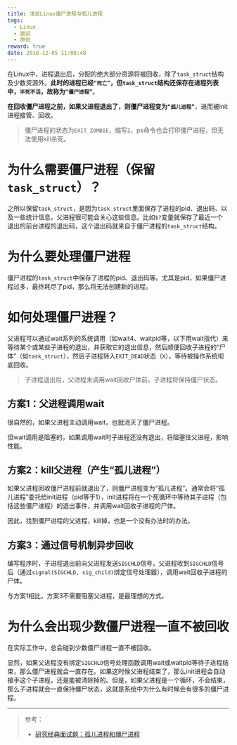 ```yaml
---
title: 浅谈Linux僵尸进程与孤儿进程
tags:
  - Linux
  - 面试
  - 原创
reward: true
date: 2018-12-05 11:08:48
---
```


在Linux中，进程退出后，分配的绝大部分资源将被回收，除了`task_struct`结构及少数资源外。**此时的进程已经`“死亡”`，但`task_struct`结构还保存在进程列表中，`半死不活`，故称为`“僵尸进程”`**。

**在回收僵尸进程之前，如果父进程退出了，则僵尸进程变为`“孤儿进程”`**，进而被init进程接管、回收。

<!--more-->

>僵尸进程的状态为`EXIT_ZOMBIE`，缩写`Z`，ps命令也会打印僵尸进程，但无法使用kill杀死。

# 为什么需要僵尸进程（保留`task_struct`）？

之所以保留`task_struct`，是因为`task_struct`里面保存了进程的pid、退出码、以及一些统计信息，父进程很可能会关心这些信息。比如`$?`变量就保存了最近一个退出的前台进程的退出码，这个退出码就来自于僵尸进程的`task_struct`结构。

# 为什么要处理僵尸进程

僵尸进程的`task_struct`中保存了进程的pid、退出码等。尤其是pid，如果僵尸进程过多，最终耗尽了pid，那么将无法创建新的进程。

# 如何处理僵尸进程？

父进程可以通过wait系列的系统调用（如wait4、waitpid等，以下用wait指代）来等待某个或某些子进程的退出，并获取它的退出信息，然后顺便回收子进程的“尸体”（如`task_struct`），然后子进程转入`EXIT_DEAD`状态（`X`），等待被操作系统彻底回收。

>子进程退出后，父进程未调用wait回收尸体前，子进程将保持僵尸状态。

## 方案1：父进程调用wait

很自然的，如果父进程主动调用wait，也就消灭了僵尸进程。

但wait调用是阻塞的，如果调用wait时子进程还没有退出，将阻塞住父进程，影响性能。

## 方案2：kill父进程（产生“孤儿进程”）

如果父进程回收僵尸进程前就退出了，则僵尸进程变为“孤儿进程”。通常会将“孤儿进程”委托给init进程（pid等于1），init进程将在一个死循环中等待其子进程（包括这些僵尸进程）的退出事件，并调用wait回收子进程的尸体。

因此，找到僵尸进程的父进程，kill掉，也是一个没有办法时的办法。

## 方案3：通过信号机制异步回收

编写程序时，子进程退出前向父进程发送`SIGCHLD`信号，父进程收到`SIGCHLD`信号后（通过`signal(SIGCHLD, sig_child)`绑定信号处理器），调用wait回收子进程的尸体。

与方案1相比，方案3不需要阻塞父进程，是最理想的方式。

# 为什么会出现少数僵尸进程一直不被回收

在实际工作中，总会碰到少数僵尸进程一直不被回收。

显然，如果父进程没有绑定`SIGCHLD`信号处理函数调用wait或waitpid等待子进程结束，那么僵尸进程就会一直存在。如果这时候父进程结束了，那么init进程会自动接手这个子进程，还是能被清除掉的。但是，如果父进程是一个循环，不会结束，那么子进程就会一直保持僵尸状态，这就是系统中为什么有时候会有很多的僵尸进程。

---

>参考：
>
>* [研究经典面试题：孤儿进程和僵尸进程](http://www.sohu.com/a/120145657_220533)
>
